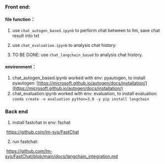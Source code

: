 ### Front end:

#### file function：

1. use `chat_autogen_based.ipynb` to perform chat between to llm, save chat result into txt
2. use `chat_evaluation.ipynb` to analysis chat history.

3. TO BE DONE: use `chat_langchain_based` to analysis chat history. 
#### environment：

1. chat_autogen_based.ipynb worked with env: pyautogen, to install pyautogen: 
  [https://microsoft.github.io/autogen/docs/installation/](https://microsoft.github.io/autogen/docs/installation/)
2. chat_evaluation.ipynb worked with env: evaluation, to install evaluation: 
`conda create -n evaluation python=3.9 -y
pip install langchain`

### Back end

1. install fastchat in env: fschat

​	https://github.com/lm-sys/FastChat

2. run fastchat:

​	https://github.com/lm-sys/FastChat/blob/main/docs/langchain_integration.md

